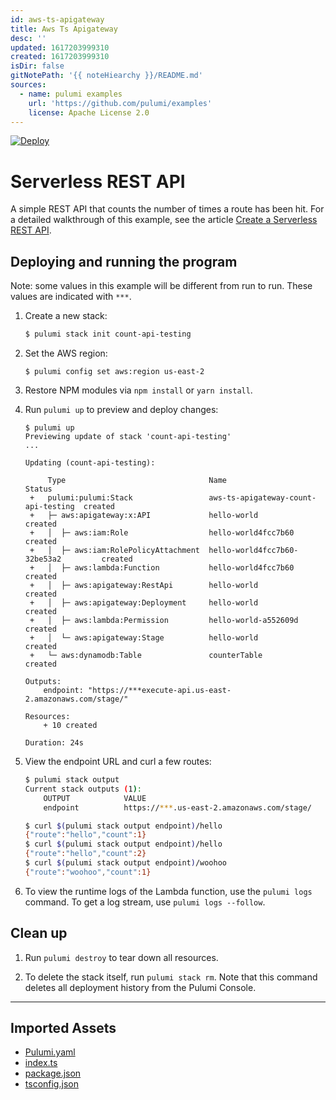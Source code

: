 ```yaml
---
id: aws-ts-apigateway
title: Aws Ts Apigateway
desc: ''
updated: 1617203999310
created: 1617203999310
isDir: false
gitNotePath: '{{ noteHiearchy }}/README.md'
sources:
  - name: pulumi examples
    url: 'https://github.com/pulumi/examples'
    license: Apache License 2.0
---
```

[![Deploy](https://get.pulumi.com/new/button.svg)](https://app.pulumi.com/new)

# Serverless REST API

A simple REST API that counts the number of times a route has been hit. For a detailed walkthrough of this example, see the article [Create a Serverless REST API](https://www.pulumi.com/docs/tutorials/aws/rest-api/).

## Deploying and running the program

Note: some values in this example will be different from run to run.  These values are indicated
with `***`.

1. Create a new stack:

   ```bash
   $ pulumi stack init count-api-testing
   ```

2. Set the AWS region:

   ```
   $ pulumi config set aws:region us-east-2
   ```

3. Restore NPM modules via `npm install` or `yarn install`.

4. Run `pulumi up` to preview and deploy changes:

   ```
   $ pulumi up
   Previewing update of stack 'count-api-testing'
   ...

   Updating (count-api-testing):

        Type                                Name                                 Status      
    +   pulumi:pulumi:Stack                 aws-ts-apigateway-count-api-testing  created     
    +   ├─ aws:apigateway:x:API             hello-world                          created     
    +   │  ├─ aws:iam:Role                  hello-world4fcc7b60                  created     
    +   │  ├─ aws:iam:RolePolicyAttachment  hello-world4fcc7b60-32be53a2         created     
    +   │  ├─ aws:lambda:Function           hello-world4fcc7b60                  created     
    +   │  ├─ aws:apigateway:RestApi        hello-world                          created     
    +   │  ├─ aws:apigateway:Deployment     hello-world                          created     
    +   │  ├─ aws:lambda:Permission         hello-world-a552609d                 created     
    +   │  └─ aws:apigateway:Stage          hello-world                          created     
    +   └─ aws:dynamodb:Table               counterTable                         created     

   Outputs:
       endpoint: "https://***execute-api.us-east-2.amazonaws.com/stage/"

   Resources:
       + 10 created

   Duration: 24s
   ```

5. View the endpoint URL and curl a few routes:

   ```bash
   $ pulumi stack output
   Current stack outputs (1):
       OUTPUT            VALUE
       endpoint          https://***.us-east-2.amazonaws.com/stage/

   $ curl $(pulumi stack output endpoint)/hello
   {"route":"hello","count":1}
   $ curl $(pulumi stack output endpoint)/hello
   {"route":"hello","count":2}
   $ curl $(pulumi stack output endpoint)/woohoo
   {"route":"woohoo","count":1}
   ```

6. To view the runtime logs of the Lambda function, use the `pulumi logs` command. To get a log stream, use `pulumi logs --follow`.

## Clean up

1. Run `pulumi destroy` to tear down all resources.

2. To delete the stack itself, run `pulumi stack rm`. Note that this command deletes all deployment history from the Pulumi Console.

* * *

## Imported Assets

- [Pulumi.yaml](/assets/pulumi.yaml)
- [index.ts](/assets/index.ts)
- [package.json](/assets/package.json)
- [tsconfig.json](/assets/tsconfig.json)

